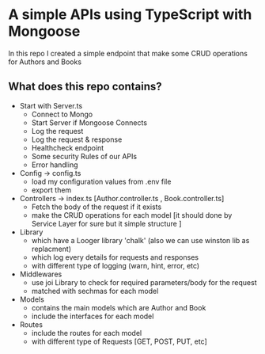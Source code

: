 # A simple APIs using TypeScript with Mongoose

In this repo I created a simple endpoint that make some CRUD operations for Authors and Books

## What does this repo contains?

- Start with Server.ts
  - Connect to Mongo
  - Start Server if Mongoose Connects
  - Log the request
  - Log the request & response
  - Healthcheck endpoint
  - Some security Rules of our APIs
  - Error handling
- Config -> config.ts
  - load my configuration values from .env file
  - export them
- Controllers -> index.ts [Author.controller.ts , Book.controller.ts]
  - Fetch the body of the request if it exists
  - make the CRUD operations for each model [it should done by Service Layer for sure but it simple structure ]
- Library
  - which have a Looger library 'chalk' (also we can use winston lib as replacment)
  - which log every details for requests and responses
  - with different type of logging (warn, hint, error, etc)
- Middlewares
  - use joi Library to check for required parameters/body for the request
  - matched with sechmas for each model
- Models
  - contains the main models which are Author and Book
  - include the interfaces for each model
- Routes
  - include the routes for each model
  - with different type of Requests [GET, POST, PUT, etc]

